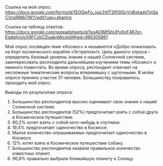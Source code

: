 Ссылка на мой опрос: https://docs.google.com/forms/d/1SOQwFo_oaz3VtT2R10QyVyBvkazkTmSaCVnzRN6i7WY/edit?usp=sharing

Ссылка на таблицу ответов: https://docs.google.com/spreadsheets/d/1soADlMfShUPvEpF4K7or-EgdphyUcX9FCzbCDuaknMo/edit#gid=985305861

Мой опрос посвящён теме «Космос» и называется «Добро пожаловать на борт космического корабля «Эстрелла»!». Цель данного опроса – определить базовый уровень знания о нашей Солнечной системе, заинтересовать респондента дальнейшим изучением темы «Космос» и немного помечтать. Во время опроса, респондент отвечает на несложные тематические вопросы вперемешку с шуточными.
В моём опросе приняло участие 31 человек. Большинству понравилось проходить мой опрос.

Выводы по результатам опроса:
1)	Большинство респондентов высоко оценивают свои знания о нашей Солнечной системе.
2)	Большинство респондентов (52%) предпочитает взять с собой друга в Космическое путешествие.
3)	80,2% хочет взять с собой кого-нибудь в спутники.  
4)	19,4% предпочитает одиночество в Космосе.
5)	Малое количество опрашиваемых предпочитает одиночество в Космосе.
6)	12% хотят взять в Космическое путешествие собаку.
7)	Большинство респондентов назвали правильное количество известных планет.
8)	96,8% правильно выбрали ближайшую планету к Солнцу.
